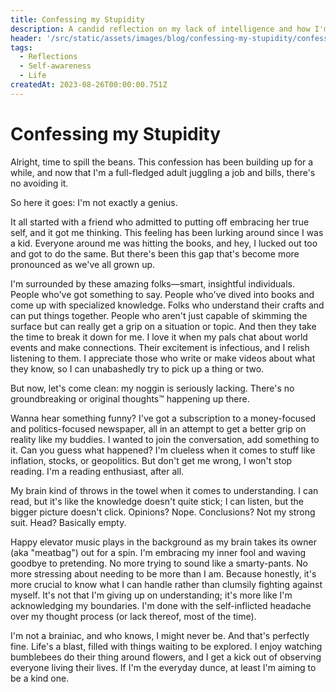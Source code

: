 ```yaml
---
title: Confessing my Stupidity
description: A candid reflection on my lack of intelligence and how I'm dealing with it
header: '/src/static/assets/images/blog/confessing-my-stupidity/confessing-my-stupidity.jpg'
tags:
  - Reflections
  - Self-awareness
  - Life
createdAt: 2023-08-26T00:00:00.751Z
---
```


# Confessing my Stupidity

Alright, time to spill the beans. This confession has been building up for a while, and now that I'm a full-fledged adult juggling a job and bills, there's no avoiding it.

So here it goes: I'm not exactly a genius.

It all started with a friend who admitted to putting off embracing her true self, and it got me thinking. This feeling has been lurking around since I was a kid. Everyone around me was hitting the books, and hey, I lucked out too and got to do the same. But there's been this gap that's become more pronounced as we've all grown up.

I'm surrounded by these amazing folks—smart, insightful individuals. People who've got something to say. People who've dived into books and come up with specialized knowledge. Folks who understand their crafts and can put things together. People who aren't just capable of skimming the surface but can really get a grip on a situation or topic. And then they take the time to break it down for me. I love it when my pals chat about world events and make connections. Their excitement is infectious, and I relish listening to them. I appreciate those who write or make videos about what they know, so I can unabashedly try to pick up a thing or two.

But now, let's come clean: my noggin is seriously lacking. There's no groundbreaking or original thoughts™ happening up there.

Wanna hear something funny? I've got a subscription to a money-focused and politics-focused newspaper, all in an attempt to get a better grip on reality like my buddies. I wanted to join the conversation, add something to it. Can you guess what happened? I'm clueless when it comes to stuff like inflation, stocks, or geopolitics. But don't get me wrong, I won't stop reading. I'm a reading enthusiast, after all.

My brain kind of throws in the towel when it comes to understanding. I can read, but it's like the knowledge doesn't quite stick; I can listen, but the bigger picture doesn't click. Opinions? Nope. Conclusions? Not my strong suit. Head? Basically empty.

Happy elevator music plays in the background as my brain takes its owner (aka "meatbag") out for a spin. I'm embracing my inner fool and waving goodbye to pretending. No more trying to sound like a smarty-pants. No more stressing about needing to be more than I am. Because honestly, it's more crucial to know what I can handle rather than clumsily fighting against myself. It's not that I'm giving up on understanding; it's more like I'm acknowledging my boundaries. I'm done with the self-inflicted headache over my thought process (or lack thereof, most of the time).

I'm not a brainiac, and who knows, I might never be. And that's perfectly fine. Life's a blast, filled with things waiting to be explored. I enjoy watching bumblebees do their thing around flowers, and I get a kick out of observing everyone living their lives. If I'm the everyday dunce, at least I'm aiming to be a kind one.